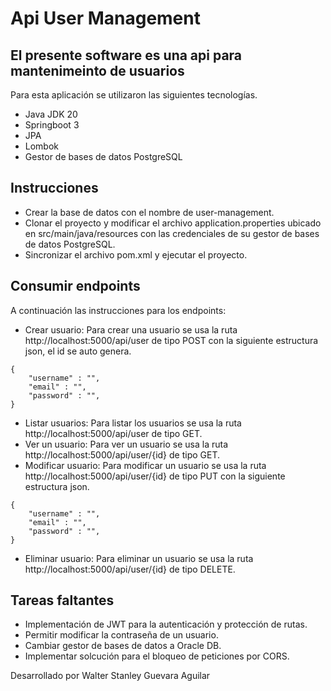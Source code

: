# Api User Management
## El presente software es una api para mantenimeinto de usuarios

Para esta aplicación se utilizaron las siguientes tecnologías.
- Java JDK 20
- Springboot 3
- JPA
- Lombok
- Gestor de bases de datos PostgreSQL
## Instrucciones

- Crear la base de datos con el nombre de user-management.
- Clonar el proyecto y modificar el archivo application.properties ubicado en src/main/java/resources con las credenciales de su gestor de bases de datos PostgreSQL.
- Sincronizar el archivo pom.xml y ejecutar el proyecto.

## Consumir endpoints

A continuación las instrucciones para los endpoints:

- Crear usuario:
Para crear una usuario se usa la ruta http://localhost:5000/api/user de tipo POST con la siguiente estructura json, el id se auto genera.
```
{
    "username" : "",
    "email" : "",
    "password" : "",
}
```
- Listar usuarios: Para listar los usuarios se usa la ruta http://localhost:5000/api/user de tipo GET.
- Ver un usuario: Para ver un usuario se usa la ruta http://localhost:5000/api/user/{id} de tipo GET.
- Modificar usuario: Para modificar un usuario se usa la ruta http://localhost:5000/api/user/{id} de tipo PUT con la siguiente estructura json.
```
{
    "username" : "",
    "email" : "",
    "password" : "",
}
```
- Eliminar usuario: Para eliminar un usuario se usa la ruta http://localhost:5000/api/user/{id} de tipo DELETE.

## Tareas faltantes

- Implementación de JWT para la autenticación y protección de rutas.
- Permitir modificar la contraseña de un usuario.
- Cambiar gestor de bases de datos a Oracle DB.
- Implementar solcución para el bloqueo de peticiones por CORS.

Desarrollado por Walter Stanley Guevara Aguilar
